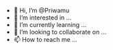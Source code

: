 - 👋 Hi, I’m @Priwamu
- 👀 I’m interested in ...
- 🌱 I’m currently learning ...
- 💞️ I’m looking to collaborate on ...
- 📫 How to reach me ...

<!---
Priwamu/Priwamu is a ✨ special ✨ repository because its `README.md` (this file) appears on your GitHub profile.
You can click the Preview link to take a look at your changes.
--->
